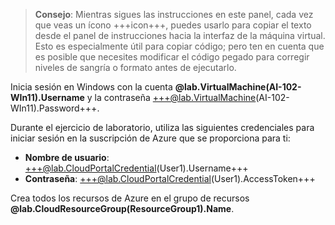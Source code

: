 > **Consejo**: Mientras sigues las instrucciones en este panel, cada vez que veas un ícono +++icon+++, puedes usarlo para copiar el texto desde el panel de instrucciones hacia la interfaz de la máquina virtual. Esto es especialmente útil para copiar código; pero ten en cuenta que es posible que necesites modificar el código pegado para corregir niveles de sangría o formato antes de ejecutarlo.

Inicia sesión en Windows con la cuenta **@lab.VirtualMachine(AI-102-WIn11).Username** y la contraseña +++@lab.VirtualMachine(AI-102-WIn11).Password+++.

Durante el ejercicio de laboratorio, utiliza las siguientes credenciales para iniciar sesión en la suscripción de Azure que se proporciona para ti:

- **Nombre de usuario**: +++@lab.CloudPortalCredential(User1).Username+++
- **Contraseña**: +++@lab.CloudPortalCredential(User1).AccessToken+++

Crea todos los recursos de Azure en el grupo de recursos **@lab.CloudResourceGroup(ResourceGroup1).Name**.
